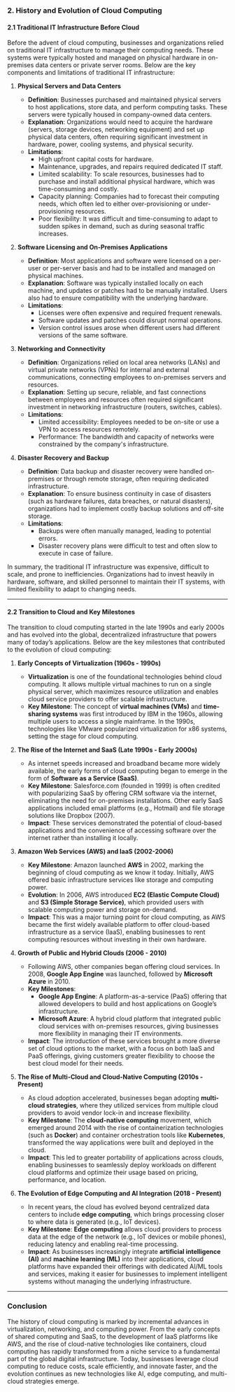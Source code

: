 ### **2. History and Evolution of Cloud Computing**

#### **2.1 Traditional IT Infrastructure Before Cloud**

Before the advent of cloud computing, businesses and organizations relied on traditional IT infrastructure to manage their computing needs. These systems were typically hosted and managed on physical hardware in on-premises data centers or private server rooms. Below are the key components and limitations of traditional IT infrastructure:

1. **Physical Servers and Data Centers**  
   - **Definition**: Businesses purchased and maintained physical servers to host applications, store data, and perform computing tasks. These servers were typically housed in company-owned data centers.
   - **Explanation**: Organizations would need to acquire the hardware (servers, storage devices, networking equipment) and set up physical data centers, often requiring significant investment in hardware, power, cooling systems, and physical security.
   - **Limitations**:
     - High upfront capital costs for hardware.
     - Maintenance, upgrades, and repairs required dedicated IT staff.
     - Limited scalability: To scale resources, businesses had to purchase and install additional physical hardware, which was time-consuming and costly.
     - Capacity planning: Companies had to forecast their computing needs, which often led to either over-provisioning or under-provisioning resources.
     - Poor flexibility: It was difficult and time-consuming to adapt to sudden spikes in demand, such as during seasonal traffic increases.

2. **Software Licensing and On-Premises Applications**  
   - **Definition**: Most applications and software were licensed on a per-user or per-server basis and had to be installed and managed on physical machines.
   - **Explanation**: Software was typically installed locally on each machine, and updates or patches had to be manually installed. Users also had to ensure compatibility with the underlying hardware.
   - **Limitations**:
     - Licenses were often expensive and required frequent renewals.
     - Software updates and patches could disrupt normal operations.
     - Version control issues arose when different users had different versions of the same software.

3. **Networking and Connectivity**  
   - **Definition**: Organizations relied on local area networks (LANs) and virtual private networks (VPNs) for internal and external communications, connecting employees to on-premises servers and resources.
   - **Explanation**: Setting up secure, reliable, and fast connections between employees and resources often required significant investment in networking infrastructure (routers, switches, cables).
   - **Limitations**:
     - Limited accessibility: Employees needed to be on-site or use a VPN to access resources remotely.
     - Performance: The bandwidth and capacity of networks were constrained by the company's infrastructure.

4. **Disaster Recovery and Backup**  
   - **Definition**: Data backup and disaster recovery were handled on-premises or through remote storage, often requiring dedicated infrastructure.
   - **Explanation**: To ensure business continuity in case of disasters (such as hardware failures, data breaches, or natural disasters), organizations had to implement costly backup solutions and off-site storage.
   - **Limitations**:
     - Backups were often manually managed, leading to potential errors.
     - Disaster recovery plans were difficult to test and often slow to execute in case of failure.

In summary, the traditional IT infrastructure was expensive, difficult to scale, and prone to inefficiencies. Organizations had to invest heavily in hardware, software, and skilled personnel to maintain their IT systems, with limited flexibility to adapt to changing needs.

---

#### **2.2 Transition to Cloud and Key Milestones**

The transition to cloud computing started in the late 1990s and early 2000s and has evolved into the global, decentralized infrastructure that powers many of today’s applications. Below are the key milestones that contributed to the evolution of cloud computing:

1. **Early Concepts of Virtualization (1960s - 1990s)**  
   - **Virtualization** is one of the foundational technologies behind cloud computing. It allows multiple virtual machines to run on a single physical server, which maximizes resource utilization and enables cloud service providers to offer scalable infrastructure.
   - **Key Milestone**: The concept of **virtual machines (VMs)** and **time-sharing systems** was first introduced by IBM in the 1960s, allowing multiple users to access a single mainframe. In the 1990s, technologies like VMware popularized virtualization for x86 systems, setting the stage for cloud computing.

2. **The Rise of the Internet and SaaS (Late 1990s - Early 2000s)**  
   - As internet speeds increased and broadband became more widely available, the early forms of cloud computing began to emerge in the form of **Software as a Service (SaaS)**.
   - **Key Milestone**: Salesforce.com (founded in 1999) is often credited with popularizing SaaS by offering CRM software via the internet, eliminating the need for on-premises installations. Other early SaaS applications included email platforms (e.g., Hotmail) and file storage solutions like Dropbox (2007).
   - **Impact**: These services demonstrated the potential of cloud-based applications and the convenience of accessing software over the internet rather than installing it locally.

3. **Amazon Web Services (AWS) and IaaS (2002-2006)**  
   - **Key Milestone**: Amazon launched **AWS** in 2002, marking the beginning of cloud computing as we know it today. Initially, AWS offered basic infrastructure services like storage and computing power.
   - **Evolution**: In 2006, AWS introduced **EC2 (Elastic Compute Cloud)** and **S3 (Simple Storage Service)**, which provided users with scalable computing power and storage on-demand.
   - **Impact**: This was a major turning point for cloud computing, as AWS became the first widely available platform to offer cloud-based infrastructure as a service (IaaS), enabling businesses to rent computing resources without investing in their own hardware.

4. **Growth of Public and Hybrid Clouds (2006 - 2010)**  
   - Following AWS, other companies began offering cloud services. In 2008, **Google App Engine** was launched, followed by **Microsoft Azure** in 2010.
   - **Key Milestones**:
     - **Google App Engine**: A platform-as-a-service (PaaS) offering that allowed developers to build and host applications on Google’s infrastructure.
     - **Microsoft Azure**: A hybrid cloud platform that integrated public cloud services with on-premises resources, giving businesses more flexibility in managing their IT environments.
   - **Impact**: The introduction of these services brought a more diverse set of cloud options to the market, with a focus on both IaaS and PaaS offerings, giving customers greater flexibility to choose the best cloud model for their needs.

5. **The Rise of Multi-Cloud and Cloud-Native Computing (2010s - Present)**  
   - As cloud adoption accelerated, businesses began adopting **multi-cloud strategies**, where they utilized services from multiple cloud providers to avoid vendor lock-in and increase flexibility.
   - **Key Milestone**: The **cloud-native computing** movement, which emerged around 2014 with the rise of containerization technologies (such as **Docker**) and container orchestration tools like **Kubernetes**, transformed the way applications were built and deployed in the cloud.
   - **Impact**: This led to greater portability of applications across clouds, enabling businesses to seamlessly deploy workloads on different cloud platforms and optimize their usage based on pricing, performance, and location.

6. **The Evolution of Edge Computing and AI Integration (2018 - Present)**  
   - In recent years, the cloud has evolved beyond centralized data centers to include **edge computing**, which brings processing closer to where data is generated (e.g., IoT devices).
   - **Key Milestone**: **Edge computing** allows cloud providers to process data at the edge of the network (e.g., IoT devices or mobile phones), reducing latency and enabling real-time processing.
   - **Impact**: As businesses increasingly integrate **artificial intelligence (AI)** and **machine learning (ML)** into their applications, cloud platforms have expanded their offerings with dedicated AI/ML tools and services, making it easier for businesses to implement intelligent systems without managing the underlying infrastructure.

---

### **Conclusion**
The history of cloud computing is marked by incremental advances in virtualization, networking, and computing power. From the early concepts of shared computing and SaaS, to the development of IaaS platforms like AWS, and the rise of cloud-native technologies like containers, cloud computing has rapidly transformed from a niche service to a fundamental part of the global digital infrastructure. Today, businesses leverage cloud computing to reduce costs, scale efficiently, and innovate faster, and the evolution continues as new technologies like AI, edge computing, and multi-cloud strategies emerge.